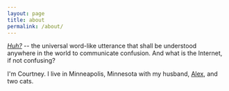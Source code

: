 ```yaml
---
layout: page
title: about
permalink: /about/
---
```


[*Huh?*](http://www.plosone.org/article/info:doi/10.1371/journal.pone.0078273) -- the universal word-like utterance that shall be understood anywhere in the world to communicate confusion. And what is the Internet, if not confusing?

I'm Courtney. I live in Minneapolis, Minnesota with my husband, [Alex](http://alex.ives.mn), and two cats.
